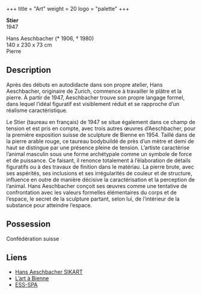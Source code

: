 +++
title = "Art"
weight = 20
logo = "palette"
+++

**Stier**  
1947

Hans Aeschbacher (* 1906, † 1980)  
140 x 230 x 73 cm  
Pierre

## Description
Après des débuts en autodidacte dans son propre atelier, Hans Aeschbacher, originaire de Zurich, commence à travailler le plâtre et la pierre. À partir de 1947, Aeschbacher trouve son propre langage formel, dans lequel l’idéal figuratif est visiblement réduit et se rapproche d’un réalisme caractéristique.

Le Stier (taureau en français) de 1947 se situe également dans ce champ de tension et est pris en compte, avec trois autres œuvres d’Aeschbacher, pour la première exposition suisse de sculpture de Bienne en 1954. Taillé dans de la pierre arable rouge, ce taureau bodybuildé de près d’un mètre et demi de haut se distingue par une présence pleine de tension. L’artiste caractérise l’animal masculin sous une forme archétypale comme un symbole de force et de puissance. Ce faisant, il renonce totalement à l’élaboration de détails figuratifs ou à des travaux de finition dans le matériau. La pierre brute, avec ses aspérités, ses inclusions et ses irrégularités de couleur et de structure, influence en outre de manière décisive la caractérisation et la perception de l’animal. Hans Aeschbacher conçoit ses œuvres comme une tentative de confrontation avec les valeurs formelles élémentaires du corps et de l’espace, le secret de la sculpture partant, selon lui, de l’intérieur de la substance pour atteindre l’espace. 

## Possession

Confédération suisse

## Liens

- [Hans Aeschbacher SIKART](https://recherche.sik-isea.ch/fr/sik:person-4000282:exp/in/sikart/actor/list)
- [L’art à Bienne](https://art-a-bienne.ch/fr/)
- [ESS-SPA](https://ess-spa.ch/fr/news/framing-sculptures)